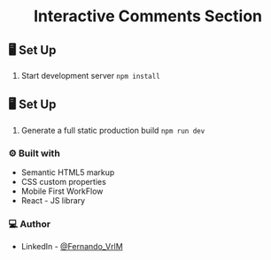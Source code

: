 <h1 align="center">Interactive Comments Section</h1>

## 🖥️ Set Up

1. Start development server
   `npm install`

## 🖥️ Set Up

1. Generate a full static production build
   `npm run dev`

### :gear: Built with

- Semantic HTML5 markup
- CSS custom properties
- Mobile First WorkFlow
- React - JS library

### 💻 Author

- LinkedIn - [@Fernando_VrlM](https://www.linkedin.com/in/fernando-varela-morales/)
